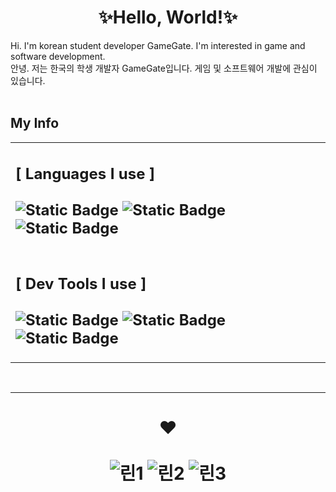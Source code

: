 <h1 align="center">✨Hello, World!✨</h1>
<t>Hi. I'm korean student developer GameGate. I'm interested in game and software development.<br>
안녕. 저는 한국의 학생 개발자 GameGate입니다. 게임 및 소프트웨어 개발에 관심이 있습니다.</t>
<br><br>
<h2>My Info</h2>
<table align="center">
  <tr>
    <td width="2000">
      <h2>[ Languages I use ]
        <br>
        <br>
        <img alt="Static Badge" src="https://img.shields.io/badge/C-blue?logo=c">
        <img alt="Static Badge" src="https://img.shields.io/badge/C%23-darkviolet?logo=csharp">
        <img alt="Static Badge" src="https://img.shields.io/badge/Python-gold?logo=python">
        <br>
      </h2>
    </td>
  </tr>
  <tr>
    <td width="2000">
      <h2>[ Dev Tools I use ]
        <br>
        <br>
        <img alt="Static Badge" src="https://img.shields.io/badge/Visual_Studio-%235C2D91?logo=visualstudio">
        <img alt="Static Badge" src="https://img.shields.io/badge/Visual_Studio_Code-%23007ACC?logo=visualstudio">
         <img alt="Static Badge" src="https://img.shields.io/badge/Unity-black?logo=unity">
        <br>
      </h2>
    </td>
  </tr>
</table>
<br><hr size="5">
<div align="center">
  <h1>❤️
    <br>
    <br>
    <img src="https://drive.google.com/uc?id=1J2NuaLWoaxGFiqs9rYXczJll-bgVKyvB" alt="린1">
    <img src="https://drive.google.com/uc?id=1mOeqIJ_vtIatf9MbSYWa_TqlTZA8-CIo" alt="린2">
    <img src="https://drive.google.com/uc?id=1gB9WlIddjzEuJAojBz1EOtpRYI9pJCUK" alt="린3">
   </h1>
</div>
